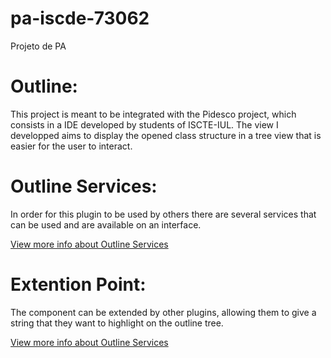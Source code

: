# pa-iscde-73062
Projeto de PA 


# Outline:
This project is meant to be integrated with the Pidesco project, which consists in a IDE developed by students of ISCTE-IUL.
The view I developped aims to display the opened class structure in a tree view that is easier for the user to interact.

# Outline Services:
In order for this plugin to be used by others there are several services that can be used and are available on an interface.

[View more info about Outline Services](https://github.com/rmcmc-iscteiul/pa-iscde-73062/wiki/Outline-Services)

# Extention Point:
The component can be extended by other plugins, allowing them to give a string that they want to highlight on the outline tree.

[View more info about Outline Services](https://github.com/rmcmc-iscteiul/pa-iscde-73062/wiki/Extension-Point)
